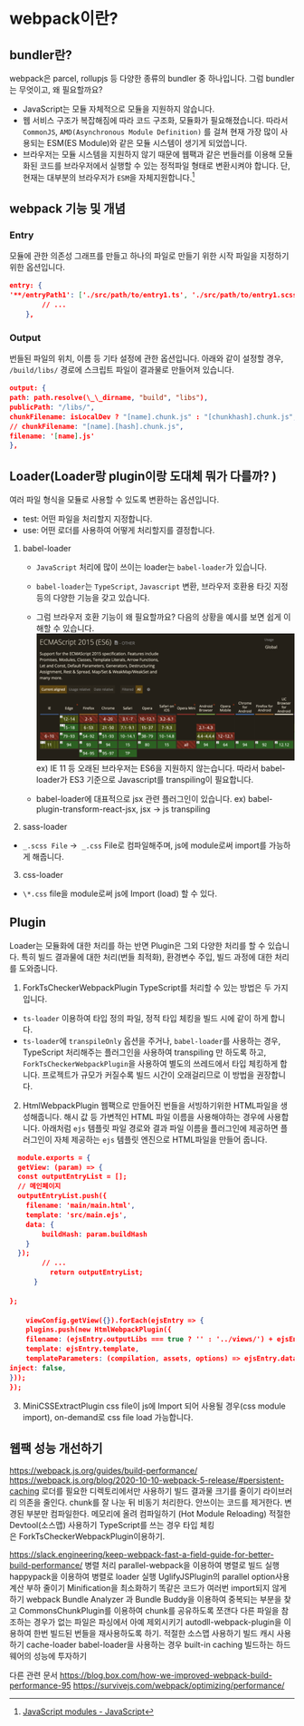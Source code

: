 # webpack이란?

## bundler란?

webpack은 parcel, rollupjs 등 다양한 종류의 bundler 중 하나입니다. 그럼 bundler는 무엇이고, 왜 필요할까요?

- JavaScript는 모듈 자체적으로 모듈을 지원하지 않습니다.
- 웹 서비스 구조가 복잡해짐에 따라 코드 구조화, 모듈화가 필요해졌습니다. 따라서 `CommonJS`, `AMD(Asynchronous Module Definition)` 를 걸쳐 현재 가장 많이 사용되는 ESM(ES Module)와 같은 모듈 시스템이 생기게 되었씁니다.
- 브라우저는 모듈 시스템을 지원하지 않기 때문에 웹팩과 같은 번들러를 이용해 모듈화된 코드를 브라우저에서 실행할 수 있는 정적파일 형태로 변환시켜야 합니다. 단, 현재는 대부분의 브라우저가 `ESM`을 자체지원합니다.[^1]

## webpack 기능 및 개념

### Entry

모듈에 관한 의존성 그래프를 만들고 하나의 파일로 만들기 위한 시작 파일을 지정하기 위한 옵션입니다.

```json
entry: {
'**/entryPath1': ['./src/path/to/entry1.ts', './src/path/to/entry1.scss'], // 에디터
    	// ...
    },
```

### Output

번들된 파일의 위치, 이름 등 기타 설정에 관한 옵션입니다. 아래와 같이 설정할 경우, `/build/libs/` 경로에 스크립트 파일이 결과물로 만들어져 있습니다.

```json
output: {
path: path.resolve(\_\_dirname, "build", "libs"),
publicPath: "/libs/",
chunkFilename: isLocalDev ? "[name].chunk.js" : "[chunkhash].chunk.js",
// chunkFilename: "[name].[hash].chunk.js",
filename: '[name].js'
},
```

## Loader(Loader랑 plugin이랑 도대체 뭐가 다를까? )

여러 파일 형식을 모듈로 사용할 수 있도록 변환하는 옵션입니다.

- test: 어떤 파일을 처리할지 지정합니다.
- use: 어떤 로더를 사용하여 어떻게 처리할지를 결정합니다.

1.  babel-loader

    - `JavaScript` 처리에 많이 쓰이는 loader는 `babel-loader`가 있습니다.
    - `babel-loader`는 `TypeScript`, `Javascript` 변환, 브라우저 호환용 타깃 지정 등의 다양한 기능을 갖고 있습니다.
    - 그럼 브라우저 호환 기능이 왜 필요할까요? 다음의 상황을 예시를 보면 쉽게 이해할 수 있습니다.
      ![caniuse](../../../attachments/2021-10-14-21-36-54.png)
      ex) IE 11 등 오래된 브라우저는 ES6을 지원하지 않는습니다. 따라서 babel-loader가 ES3 기준으로 Javascript를 transpiling이 필요합니다.

    - babel-loader에 대표적으로 jsx 관련 플러그인이 있습니다.
      ex) babel-plugin-transform-react-jsx, jsx → js transpiling

2.  sass-loader

- `_.scss File` →  `_.css` File로 컴파일해주며, js에 module로써 import를 가능하게 해줍니다.

3. css-loader

- `\*.css` file을 module로써 js에 Import (load) 할 수 있다.

## Plugin

Loader는 모듈화에 대한 처리를 하는 반면 Plugin은 그외 다양한 처리를 할 수 있습니다. 특히 빌드 결과물에 대한 처리(번들 최적화), 환경변수 주입, 빌드 과정에 대한 처리를 도와줍니다.

1. ForkTsCheckerWebpackPlugin
   TypeScript를 처리할 수 있는 방법은 두 가지 입니다.

- `ts-loader` 이용하여 타입 정의 파일, 정적 타입 체킹을 빌드 시에 같이 하게 합니다.
- `ts-loader`에 `transpileOnly` 옵션을 주거나, `babel-loader`를 사용하는 경우, TypeScript 처리해주는 플러그인을 사용하여 transpiling 만 하도록 하고, `ForkTsCheckerWebpackPlugin`을 사용하여 별도의 쓰레드에서 타입 체킹하게 합니다. 프로젝트가 규모가 커질수록 빌드 시간이 오래걸리므로 이 방법을 권장합니다.

2. HtmlWebpackPlugin
   웹팩으로 만들어진 번들을 서빙하기위한 HTML파일을 생성해줍니다. 해시 값 등 가변적인 HTML 파일 이름을 사용해야하는 경우에 사용합니다. 아래처럼 `ejs` 템플릿 파일 경로와 결과 파일 이름을 플러그인에 제공하면 플러그인이 자체 제공하는 `ejs` 템플릿 엔진으로 HTML파일을 만들어 줍니다.

```json
  module.exports = {
  getView: (param) => {
  const outputEntryList = [];
  // 메인페이지
  outputEntryList.push({
    filename: 'main/main.html',
    template: 'src/main.ejs',
    data: {
        buildHash: param.buildHash
    }
  });
        // ...
          return outputEntryList;
      }

};

    viewConfig.getView({}).forEach(ejsEntry => {
    plugins.push(new HtmlWebpackPlugin({
    filename: (ejsEntry.outputLibs === true ? '' : '../views/') + ejsEntry.filename,
    template: ejsEntry.template,
    templateParameters: (compilation, assets, options) => ejsEntry.data != null ? ejsEntry.data : {},
inject: false,
}));
});
```

3. MiniCSSExtractPlugin
   css file이 js에 Import 되어 사용될 경우(css module import), on-demand로 css file load 가능합니다.

## 웹팩 성능 개선하기

https://webpack.js.org/guides/build-performance/
https://webpack.js.org/blog/2020-10-10-webpack-5-release/#persistent-caching
로더를 필요한 디렉토리에서만 사용하기
빌드 결과물 크기를 줄이기
라이브러리 의존을 줄인다.
chunk를 잘 나눈 뒤 비동기 처리한다.
안쓰이는 코드를 제거한다.
변경된 부분만 컴파일한다.
메모리에 올려 컴파일하기 (Hot Module Reloading)
적절한 Devtool(소스맵) 사용하기
TypeScript를 쓰는 경우 타입 체킹은 ForkTsCheckerWebpackPlugin이용하기.

https://slack.engineering/keep-webpack-fast-a-field-guide-for-better-build-performance/
병렬 처리
parallel-webpack을 이용하여 병렬로 빌드 실행
happypack을 이용하여 병렬로 loader 실행
UglifyJSPlugin의 parallel option사용
계산 부하 줄이기
Minification을 최소화하기
똑같은 코드가 여러번 import되지 않게 하기
webpack Bundle Analyzer 과 Bundle Buddy을 이용하여 중복되는 부분을 찾고 CommonsChunkPlugin를 이용하여 chunk를 공유하도록 쪼갠다
다른 파일을 참조하는 경우가 없는 파일은 파싱에서 아예 제외시키기
autodll-webpack-plugin을 이용하여 한번 빌드된 번들을 재사용하도록 하기.
적절한 소스맵 사용하기
빌드 캐시 사용하기
cache-loader
babel-loader을 사용하는 경우 built-in caching
빌드하는 하드웨어의 성능에 투자하기

다른 관련 문서
https://blog.box.com/how-we-improved-webpack-build-performance-95
https://survivejs.com/webpack/optimizing/performance/

[^1]: [JavaScript modules - JavaScript](https://developer.mozilla.org/ko/docs/Web/JavaScript/Guide/Modules)
